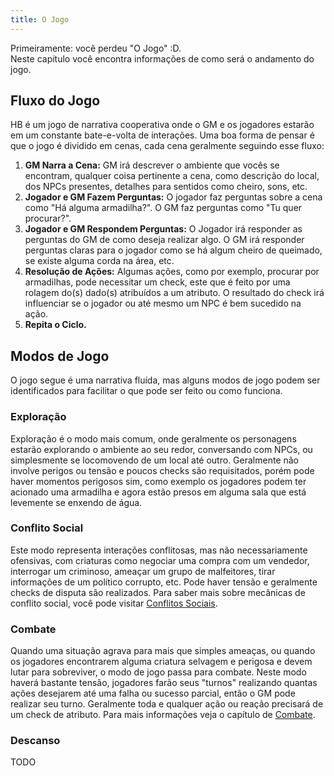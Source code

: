 ```yaml
---
title: O Jogo
---
```


Primeiramente: você perdeu "O Jogo" :D.  
Neste capítulo você encontra informações de como será o andamento do jogo.

## Fluxo do Jogo
HB é um jogo de narrativa cooperativa onde o GM e os jogadores estarão em um constante bate-e-volta de interações. Uma boa forma de pensar é que o jogo é dividido em cenas, cada cena geralmente seguindo esse fluxo:

1. **GM Narra a Cena:** GM irá descrever o ambiente que vocês se encontram, qualquer coisa pertinente a cena, como descrição do local, dos NPCs presentes, detalhes para sentidos como cheiro, sons, etc.
2. **Jogador e GM Fazem Perguntas:** O jogador faz perguntas sobre a cena como "Há alguma armadilha?". O GM faz perguntas como "Tu quer procurar?".
3. **Jogador e GM Respondem Perguntas:** O Jogador irá responder as perguntas do GM de como deseja realizar algo. O GM irá responder perguntas claras para o jogador como se há algum cheiro de queimado, se existe alguma corda na área, etc.
4. **Resolução de Ações:** Algumas ações, como por exemplo, procurar por armadilhas, pode necessitar um check, este que é feito por uma rolagem do(s) dado(s) atribuídos a um atributo. O resultado do check irá influenciar se o jogador ou até mesmo um NPC é bem sucedido na ação.
5. **Repita o Ciclo.**

## Modos de Jogo
O jogo segue é uma narrativa fluída, mas alguns modos de jogo podem ser identificados para facilitar o que pode ser feito ou como funciona.

### Exploração
Exploração é o modo mais comum, onde geralmente os personagens estarão explorando o ambiente ao seu redor, conversando com NPCs, ou simplesmente se locomovendo de um local até outro. Geralmente não involve perigos ou tensão e poucos checks são requisitados, porém pode haver momentos perigosos sim, como exemplo os jogadores podem ter acionado uma armadilha e agora estão presos em alguma sala que está levemente se enxendo de água.

### Conflito Social
Este modo representa interações conflitosas, mas não necessariamente ofensivas, com criaturas como negociar uma compra com um vendedor, interrogar um criminoso, ameaçar um grupo de malfeitores, tirar informações de um político corrupto, etc. Pode haver tensão e geralmente checks de disputa são realizados. Para saber mais sobre mecânicas de conflito social, você pode visitar [Conflitos Sociais]().

### Combate
Quando uma situação agrava para mais que simples ameaças, ou quando os jogadores encontrarem alguma criatura selvagem e perigosa e devem lutar para sobreviver, o modo de jogo passa para combate. Neste modo haverá bastante tensão, jogadores farão seus "turnos" realizando quantas ações desejarem até uma falha ou sucesso parcial, então o GM pode realizar seu turno. Geralmente toda e qualquer ação ou reação precisará de um check de atributo. Para mais informações veja o capítulo de [Combate](./combat.md).

### Descanso
TODO
<!-- Este modo engloba descansos curtos e longos, estes que podem variar de espécie para espécie. Nestes descansos seus personagens recuperarão recursos como Ferida e Stress, podem interagir socialmente para descobrir mais sobre cada um de si e formar uma aliança mais forte, e também podem trabalhar em projetos de [Crafting](./crafting.md) caso seja possível. As ações de Descanso variam entre as espécies. -->
